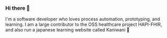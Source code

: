 ### Hi there 👋

I'm a software developer who loves process automation, prototyping, and learning. I am a large contributor to the OSS healthcare project HAPI-FHIR, and also run a japanese learning website called Kaniwani 🎉
